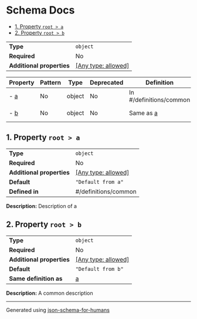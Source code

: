 # Schema Docs

- [1. Property `root > a`](#a-61)
- [2. Property `root > b`](#b-62)

|                           |                                                                           |
| ------------------------- | ------------------------------------------------------------------------- |
| **Type**                  | `object`                                                                  |
| **Required**              | No                                                                        |
| **Additional properties** | [[Any type: allowed]](# "Additional Properties of any type are allowed.") |

| Property      | Pattern | Type   | Deprecated | Definition              | Title/Description    |
| ------------- | ------- | ------ | ---------- | ----------------------- | -------------------- |
| - [a](#a-61 ) | No      | object | No         | In #/definitions/common | Description of a     |
| - [b](#b-62 ) | No      | object | No         | Same as [a](#a-61 )     | A common description |

## <a name="a-61"></a>1. Property `root > a`

|                           |                                                                           |
| ------------------------- | ------------------------------------------------------------------------- |
| **Type**                  | `object`                                                                  |
| **Required**              | No                                                                        |
| **Additional properties** | [[Any type: allowed]](# "Additional Properties of any type are allowed.") |
| **Default**               | `"Default from a"`                                                        |
| **Defined in**            | #/definitions/common                                                      |

**Description:** Description of a

## <a name="b-62"></a>2. Property `root > b`

|                           |                                                                           |
| ------------------------- | ------------------------------------------------------------------------- |
| **Type**                  | `object`                                                                  |
| **Required**              | No                                                                        |
| **Additional properties** | [[Any type: allowed]](# "Additional Properties of any type are allowed.") |
| **Default**               | `"Default from b"`                                                        |
| **Same definition as**    | [a](#a)                                                                   |

**Description:** A common description

----------------------------------------------------------------------------------------------------------------------------
Generated using [json-schema-for-humans](https://github.com/coveooss/json-schema-for-humans)

